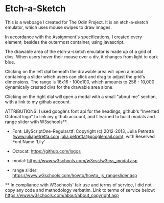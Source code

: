 # Etch-a-Sketch

This is a webpage I created for The Odin Project. It is an etch-a-sketch emulator, which uses mouse swipes to draw images. 

In accordance with the Assignment's specifications, I created every element, besides the outermost container, using javascript.

The drawable area of the etch-a-sketch emulator is made up of a grid of divs. When users hover their mouse over a div, it changes from light to dark blue.

Clicking on the left dial beneath the drawable area will open a modal containing a slider which users can click and drag to adjust the grid's dimensions.
The range is 16x16 - 100x100, which amounts to 256 - 10,000 dynamically created divs for the drawable area alone.

Clicking on the right dial will open a modal with a small "about me" section, with a link to my github account.


ATTRIBUTIONS:
I used google's font api for the headings, github's "Inverted Octocat logo" to link my github account, and I learned to build modals and range slider with W3schools**.

- Font:
  LilyScriptOne-Regular.ttf: Copyright (c) 2012-2013, Julia Petretta (www.juliapetretta.com julia.petretta@googlemail.com), with Reserved Font Name 'Lily'

- Octocat:
  https://github.com/logos

- modal:
  https://www.w3schools.com/w3css/w3css_modal.asp

- range slider:
  https://www.w3schools.com/howto/howto_js_rangeslider.asp
  
 
** In compliance with W3schools' fair use and terms of service, I did not copy any code and methodology verbatim. Link to terms of service below:
  https://www.w3schools.com/about/about_copyright.asp
